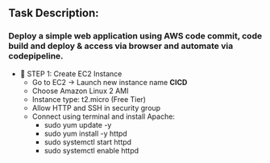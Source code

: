 ## Task Description:

### Deploy a simple web application using AWS code commit, code build and deploy & access via browser and automate via codepipeline.
- 🔹 STEP 1: Create EC2 Instance
    - Go to EC2 → Launch new instance name **CICD**
    - Choose Amazon Linux 2 AMI
    - Instance type: t2.micro (Free Tier)
    - Allow HTTP and SSH in security group
    - Connect using terminal and install Apache:
        - sudo yum update -y
        - sudo yum install -y httpd
        - sudo systemctl start httpd
        - sudo systemctl enable httpd
